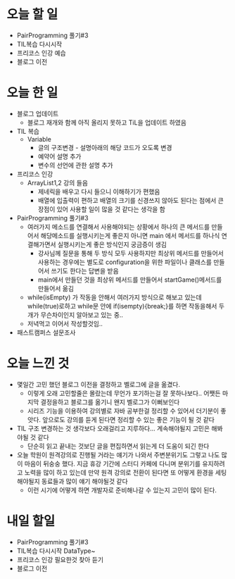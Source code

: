 # 오늘 할 일

- PairProgramming 풀기#3
- TIL복습 다시시작
- 프리코스 인강 예습
- 블로그 이전

# 오늘 한 일

- 블로그 업데이트
  - 블로그 재개와 함께 아직 올리지 못하고 TiL을 업데이트 하였음
- TIL 복습
  - Variable 
    - 글의 구조변경 - 설명아래의 해당 코드가 오도록 변경
    - 예약어 설명 추가
    - 변수의 선언에 관한 설명 추가
- 프리코스 인강
  - ArrayList1,2 강의 들음
    - 제네릭을 배우고 다시 들으니 이해하기가 편했음
    - 배열에 입출력이 편하고 배열의 크기를 신경쓰지 않아도 된다는 점에서 큰 장점이 있어 사용할 일이 많을 것 같다는 생각을 함
- PairProgramming 풀기#3
  - 여러가지 메소드를 연결해서 사용해야되는 상황에서 하나의 큰 메서드를 만들어서 해당메소드를 실행시키는게 좋은지 아니면 main 에서 메서드를 하나식 연결해가면서 실행시키는게 좋은 방식인지 궁금증이 생김
    - 강사님께 질문을 통해 두 방식 모두 사용하지만 최상위 메서드를 만들어서 사용하는 경우에는 별도로 configuration을 위한 파일이나 클래스를 만들어서 쓰기도 한다는 답변을 받음
    - main에서 만들던 것을 최상위 메서드를 만들어서 startGame()메서드를 만들어서 옮김
  - while(isEmpty) 가 작동을 안해서 여러가지 방식으로 해보고 있는데 while(true)로하고 while문 안에 if(isempty){break;}를 하면 작동을해서 두개가 무슨차이인지 알아보고 있는 중..
  - 저녁먹고 이어서 작성할것임..
- 패스트캠퍼스 설문조사

# 오늘 느낀 것

- 몇일간 고민 했던 블로그 이전을 결정하고 벨로그에 글을 옮겼다.
  - 이렇게 오래 고민할줄은 몰랐는데 무언가 포기하는걸 잘 못하나보다.. 어쨋든 마지막 결정을하고 블로그를 옮기니 왠지 벨로그가 이뻐보인다
  - 시리즈 기능을 이용하여 강의별로 자바 공부한걸 정리할 수 있어서 더기분이 좋앗다. 앞으로도 강의를 듣게 된다면 정리할 수 있는 좋은 기능이 될 것 같다
- TIL 구조 변경하는 것 생각보다 오래걸리고 지루하다... 계속해야될지 고민은 해봐야될 것 같다
  - 단순히 읽고 끝내는 것보단 글을 편집하면서 읽는게 더 도움이 되긴 한다
- 오늘 학원이 원격강의로 진행될 거라는 얘기가 나와서 주변분위기도 그렇고 나도 많이 마음이 뒤숭숭 했다.  지금 휴강 기간에 스터디 카페에 다니며 분위기를 유지하려고 노력을 많이 하고 있는데 만약 원격 강의로 전환이 된다면 또 어떻게 환경을 세팅해야될지 동료들과 많이 얘기 해야될것 같다
  - 이런 시기에 어떻게 하면 개발자로 준비해나갈 수 있는지 고민이 많이 된다.



# 내일 할일

- PairProgramming 풀기#3
- TIL복습 다시시작 DataType~
- 프리코스 인강 필요한것 찾아 듣기
- 블로그 이전